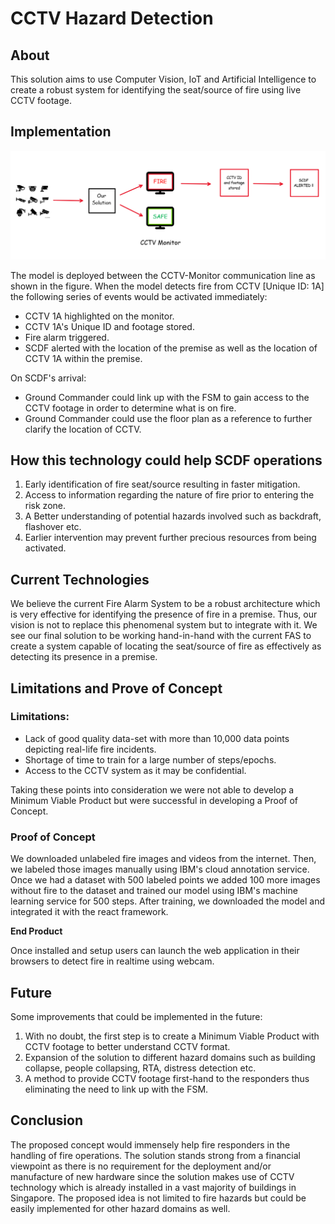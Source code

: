 # CCTV Hazard Detection

## About

This solution aims to use Computer Vision, IoT and Artificial Intelligence to create a robust system for identifying the seat/source of fire using live CCTV footage.

## Implementation

![alt text](media/images/Detailed.png "Architecture")

The model is deployed between the CCTV-Monitor communication line as shown in the figure. When the model detects fire from CCTV [Unique ID: 1A] the following series of events would be activated immediately:

* CCTV 1A highlighted on the monitor.
* CCTV 1A's Unique ID and footage stored.
* Fire alarm triggered.
* SCDF alerted with the location of the premise as well as the location of CCTV 1A within the premise.

On SCDF's arrival:

* Ground Commander could link up with the FSM to gain access to the CCTV footage in order to determine what is on fire.
* Ground Commander could use the floor plan as a reference to further clarify the location of CCTV.

## How this technology could help SCDF operations

1. Early identification of fire seat/source resulting in faster mitigation.
2. Access to information regarding the nature of fire prior to entering the risk zone.
3. A Better understanding of potential hazards involved such as backdraft, flashover etc.
4. Earlier intervention may prevent further precious resources from being activated.

## Current Technologies

We believe the current Fire Alarm System to be a robust architecture which is very effective for identifying the presence of fire in a premise. Thus, our vision is not to replace this phenomenal system but to integrate with it. We see our final solution to be working hand-in-hand with the current FAS to create a system capable of locating the seat/source of fire as effectively as detecting its presence in a premise.  

## Limitations and Prove of Concept

### Limitations:

* Lack of good quality data-set with more than 10,000 data points depicting real-life fire incidents.
* Shortage of time to train for a large number of steps/epochs.
* Access to the CCTV system as it may be confidential.

Taking these points into consideration we were not able to develop a Minimum Viable Product but were successful in developing a Proof of Concept.

### Proof of Concept

We downloaded unlabeled fire images and videos from the internet. Then, we labeled those images manually using IBM's cloud annotation service. Once we had a dataset with 500 labeled points we added 100 more images without fire to the dataset and trained our model using IBM's machine learning service for 500 steps. After training, we downloaded the model and integrated it with the react framework. 

**End Product**

Once installed and setup users can launch the web application in their browsers to detect fire in realtime using webcam.

## Future

Some improvements that could be implemented in the future:

1. With no doubt, the first step is to create a Minimum Viable Product with CCTV footage to better understand CCTV format.
2. Expansion of the solution to different hazard domains such as building collapse, people collapsing, RTA, distress detection etc.
3. A method to provide CCTV footage first-hand to the responders thus eliminating the need to link up with the FSM.

## Conclusion 

The proposed concept would immensely help fire responders in the handling of fire operations. The solution stands strong from a financial viewpoint as there is no requirement for the deployment and/or manufacture of new hardware since the solution makes use of CCTV technology which is already installed in a vast majority of buildings in Singapore. The proposed idea is not limited to fire hazards but could be easily implemented for other hazard domains as well.
